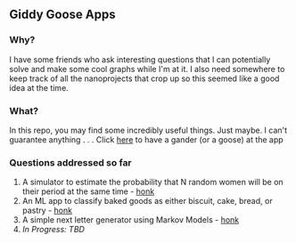 ## Giddy Goose Apps

### Why?
I have some friends who ask interesting questions that I can potentially solve and make some cool graphs while I'm at it.
I also need somewhere to keep track of all the nanoprojects that crop up so this seemed like a good idea at the time.

### What?
In this repo, you may find some incredibly useful things. Just maybe. I can't guarantee anything . . .
Click [here](https://giddygoose.streamlit.app/) to have a gander (or a goose) at the app

### Questions addressed so far
1. A simulator to estimate the probability that N random women will be on their period at the same time - [honk](https://giddygoose.streamlit.app/Thing-001)
2. An ML app to classify baked goods as either biscuit, cake, bread, or pastry - [honk](https://giddygoose.streamlit.app/Thing-002)
3. A simple next letter generator using Markov Models - [honk](https://giddygoose.streamlit.app/Next_Letter)
4. <em>In Progress:<em> TBD

